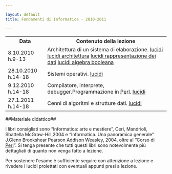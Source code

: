 ```yaml
--- 

layout: default
title: Fondamenti di Informatica - 2010-2011

---
```

<table>
<tbody>
<tr>
<th>Data</th>
<th>Contenuto della lezione</th>
</tr>
<tr>
<td>8.10.2010 h.9-13</td>
<td>Architettura di un sistema di elaborazione. <a title="http://www.statistica.unimib.it/~dellavedova/old/didattica/Fondamenti_di_informatica/lez1.pdf" href="http://gianluca.dellavedova.org/files/didattica/Fondamenti_di_informatica/lez1.pdf">lucidi</a> <a title="http://www.diit.unict.it/~dpatti/FONDINF/STUFF/04-ArchitetturaDeiCalcolatori.pdf" href="http://www.diit.unict.it/%7Edpatti/FONDINF/STUFF/04-ArchitetturaDeiCalcolatori.pdf">lucidi architettura</a> <a title="http://www.diit.unict.it/~dpatti/FONDINF/STUFF/05-RappresentazioneInformazione.pdf" href="http://www.diit.unict.it/%7Edpatti/FONDINF/STUFF/05-RappresentazioneInformazione.pdf">lucidi rappresentazione dei dati</a> <a title="http://www.diit.unict.it/~dpatti/FONDINF/STUFF/06-AlgebraBooleana.pdf" href="http://www.diit.unict.it/%7Edpatti/FONDINF/STUFF/06-AlgebraBooleana.pdf">lucidi algebra booleana</a></td>
</tr>
<tr>
<td>28.10.2010 h.14-18</td>
<td>Sistemi operativi. <a title="http://gianluca.dellavedova.org/files/didattica/Fondamenti_di_informatica/lez2.pdf" href="http://gianluca.dellavedova.org/files/didattica/Fondamenti_di_informatica/lez2.pdf">lucidi</a></td>
</tr>
<tr>
<td>9.12.2010 h.14-18</td>
<td>Compilatore, interprete, debugger.Programmazione in <acronym title="Practical Extraction and Report Language">Perl</acronym>. <a title="http://gianluca.dellavedova.org/files/didattica/Fondamenti_di_informatica/lez4.pdf" href="http://gianluca.dellavedova.org/files/didattica/Fondamenti_di_informatica/lez4.pdf">lucidi</a></td>
</tr>
<tr>
<td>27.1.2011 h.14-18</td>
<td>Cenni di algoritmi e strutture dati. <a title="http://gianluca.dellavedova.org/files/didattica/Fondamenti_di_informatica/lez3.pdf" href="http://gianluca.dellavedova.org/files/didattica/Fondamenti_di_informatica/lez3.pdf">lucidi</a></td>
</tr>
</tbody>
</table>

##<a id="materiale_didattico" name="materiale_didattico">Materiale didattico</a>##

I libri consigliati sono “Informatica: arte e mestiere”, Ceri,  Mandrioli, Sbattella McGraw-Hill,2004 e “Informatica. Una panoramica  generale” J.Glenn Brookshear Pearson Addison Weasley, 2004, oltre al  “Corso di <acronym title="Practical Extraction and Report Language">Perl</acronym>”. Si tenga presente che tutti questi libri sono notevolmente più dettagliati di quanto non venga fatto a lezione.

Per sostenere l'esame è sufficiente seguire con attenzione a lezione e  rivedere i lucidi proiettati con eventuali appunti presi a lezione.
